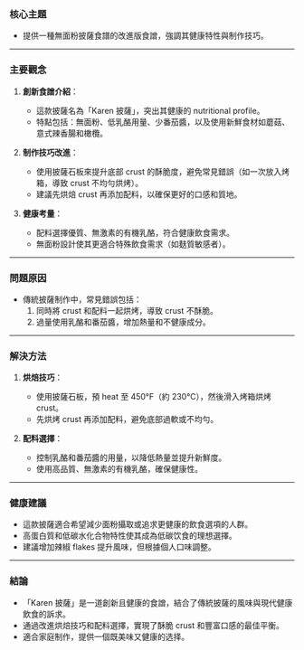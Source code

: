 ### 核心主題  
- 提供一種無面粉披薩食譜的改進版食譄，強調其健康特性與制作技巧。

---

### 主要觀念  
1. **創新食譄介紹**：  
   - 這款披薩名為「Karen 披薩」，突出其健康的 nutritional profile。  
   - 特點包括：無面粉、低乳酪用量、少番茄醬，以及使用新鮮食材如蘑菇、意式辣香腸和橄欖。

2. **制作技巧改進**：  
   - 使用披薩石板來提升底部 crust 的酥脆度，避免常見錯誤（如一次放入烤箱，導致 crust 不均勻烘烤）。  
   - 建議先烘焙 crust 再添加配料，以確保更好的口感和質地。

3. **健康考量**：  
   - 配料選擇優質、無激素的有機乳酪，符合健康飲食需求。  
   - 無面粉設計使其更適合特殊飲食需求（如麸質敏感者）。

---

### 問題原因  
- 傳統披薩制作中，常見錯誤包括：  
  1. 同時將 crust 和配料一起烘烤，導致 crust 不酥脆。  
  2. 過量使用乳酪和番茄醬，增加熱量和不健康成分。  

---

### 解決方法  
1. **烘焙技巧**：  
   - 使用披薩石板，預 heat 至 450°F（約 230°C），然後滑入烤箱烘烤 crust。  
   - 先烘烤 crust 再添加配料，避免底部過軟或不均勻。

2. **配料選擇**：  
   - 控制乳酪和番茄醬的用量，以降低熱量並提升新鮮度。  
   - 使用高品質、無激素的有機乳酪，確保健康性。  

---

### 健康建議  
- 這款披薩適合希望減少面粉攝取或追求更健康的飲食選項的人群。  
- 高蛋白質和低碳水化合物特性使其成為低碳饮食的理想選擇。  
- 建議增加辣椒 flakes 提升風味，但根據個人口味調整。

---

### 結論  
- 「Karen 披薩」是一道創新且健康的食譄，結合了傳統披薩的風味與現代健康飲食的訴求。  
- 通過改進烘焙技巧和配料選擇，實現了酥脆 crust 和豐富口感的最佳平衡。  
- 適合家庭制作，提供一個既美味又健康的选择。
